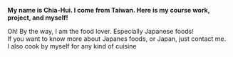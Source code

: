 **My name is Chia-Hui. I come from Taiwan. Here is my course work, project, and myself!** </br>

Oh! By the way, I am the food lover. Especially Japanese foods!<br>
If you want to know more about Japanes foods, or Japan, just contact me. <br>
I also cook by myself for any kind of cuisine
